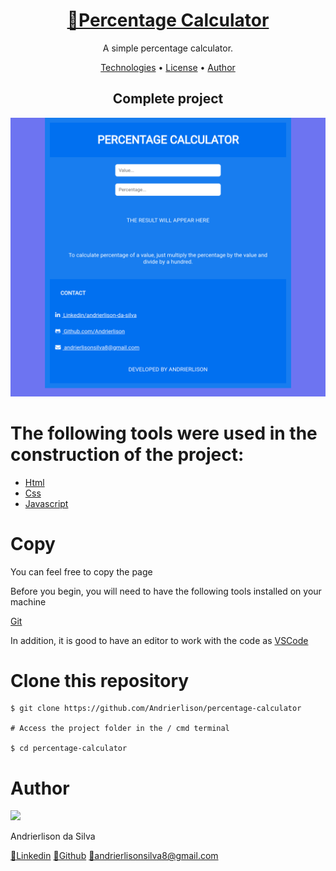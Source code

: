 <h1 align="center">
    <a href="https://andrierlison.github.io/percentage-calculator/">🔗Percentage Calculator</a>
</h1>

<p align="center">A simple percentage calculator.</p>

<p align="center">
    <a href="#technologies">Technologies</a> •
    <a href="https://github.com/Andrierlison/percentage-calculator/blob/master/LICENSE">License</a> •
    <a href="#author">Author</a>
</p>

<h2 align="center">Complete project</h2>

<p align="center">
    <img alt="Banner" title="Banner" src="images/banner.png" width="600px"/>
</p>

<h1 id="technologies">The following tools were used in the construction of the project:</h1>

- [Html](https://developer.mozilla.org/pt-BR/docs/Web/HTML)
- [Css](https://developer.mozilla.org/pt-BR/docs/Web/CSS)
- [Javascript](https://developer.mozilla.org/pt-BR/docs/Aprender/JavaScript)

<h1>Copy</h1>
<p>You can feel free to copy the page</p>

<p>Before you begin, you will need to have the following tools installed on your machine</p>
<a href="https://git-scm.com">Git</a>
<p>In addition, it is good to have an editor to work with the code as <a href="https://code.visualstudio.com/">VSCode</a></p>

<h1>Clone this repository</h1>

```
$ git clone https://github.com/Andrierlison/percentage-calculator

# Access the project folder in the / cmd terminal

$ cd percentage-calculator
```

<h1 id="author">Author</h1>
<img 
src="https://avatars1.githubusercontent.com/u/58059077?s=460&u=fe7710f54c3de191e906a30fd79877cecd312e9b&v=4"
width="100px"
/>
<p>Andrierlison da Silva</p>
<a href="https://www.linkedin.com/in/andrierlison-da-silva-916775190/">🔗Linkedin</a>
<a href="https://github.com/Andrierlison">🔗Github</a>
<a href="mailto:andrierlisonsilva8@gmail.com"><i class="fas fa-envelope"></i>🔗andrierlisonsilva8@gmail.com</a>
